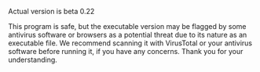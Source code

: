 Actual version is beta 0.22

This program is safe, but the executable version may be flagged by some antivirus software or browsers as a potential threat due to its nature as an executable file. We recommend scanning it with VirusTotal or your antivirus software before running it, if you have any concerns. Thank you for your understanding.
